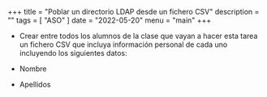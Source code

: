 +++
title = "Poblar un directorio LDAP desde un fichero CSV"
description = ""
tags = [
    "ASO"
]
date = "2022-05-20"
menu = "main"
+++

* Crear entre todos los alumnos de la clase que vayan a hacer esta tarea un fichero CSV que incluya información personal de cada uno incluyendo los siguientes datos:

*  Nombre

*  Apellidos